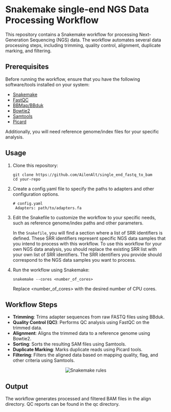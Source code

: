 # Snakemake single-end NGS Data Processing Workflow

This repository contains a Snakemake workflow for processing Next-Generation Sequencing (NGS) data. The workflow automates several data processing steps, including trimming, quality control, alignment, duplicate marking, and filtering.

## Prerequisites

Before running the workflow, ensure that you have the following software/tools installed on your system:

- [Snakemake](https://snakemake.readthedocs.io/en/stable/)
- [FastQC](https://www.bioinformatics.babraham.ac.uk/projects/fastqc/)
- [BBMap/BBduk](https://sourceforge.net/projects/bbmap/)
- [Bowtie2](http://bowtie-bio.sourceforge.net/bowtie2/index.shtml)
- [Samtools](http://www.htslib.org/)
- [Picard](https://broadinstitute.github.io/picard/)

Additionally, you will need reference genome/index files for your specific analysis.

## Usage

1. Clone this repository:

   ```shell
   git clone https://github.com/AilenAlt/single_end_fastq_to_bam
   cd your-repo
2. Create a config.yaml file to specify the paths to adapters and other configuration options.
   ```shell
   # config.yaml
    Adapters: path/to/adapters.fa
3. Edit the Snakefile to customize the workflow to your specific needs, such as reference genome/index paths and other parameters.
   
   In the `Snakefile`, you will find a section where a list of SRR identifiers is defined. These SRR identifiers represent specific NGS data samples that you       intend to process with this workflow.
   To use this workflow for your own NGS data analysis, you should replace the existing SRR list with your own list of SRR identifiers. The SRR identifiers you     provide should correspond to the NGS data samples you want to process.
   
4. Run the workflow using Snakemake:
    ```shell
    snakemake --cores <number_of_cores>
    ```
    Replace <number_of_cores> with the desired number of CPU cores.

## Workflow Steps

- **Trimming**: Trims adapter sequences from raw FASTQ files using BBduk.
- **Quality Control (QC)**: Performs QC analysis using FastQC on the trimmed data.
- **Alignment**: Aligns the trimmed data to a reference genome using Bowtie2.
- **Sorting**: Sorts the resulting SAM files using Samtools.
- **Duplicate Marking**: Marks duplicate reads using Picard tools.
- **Filtering**: Filters the aligned data based on mapping quality, flag, and other criteria using Samtools.

<p align="center"> 
  <img src="https://github.com/AilenAlt/single_end_fastq_to_bam/blob/main/dag.png?raw=true" alt="Snakemake rules">
</p>

  ## Output
  
The workflow generates processed and filtered BAM files in the align directory. QC reports can be found in the qc directory.
